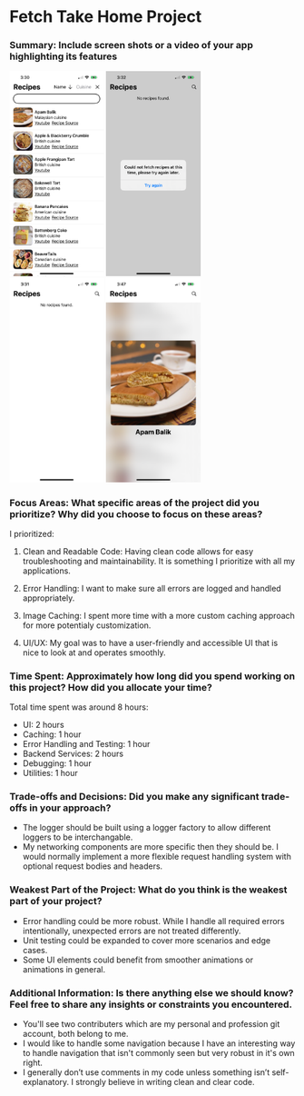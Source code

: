 # Fetch Take Home Project

### Summary: Include screen shots or a video of your app highlighting its features
<div>
   <img width="33%" src="/Media/HomeScreen.png">
   <img width="33%" src="/Media/MalformedError.png">
   <img width="33%" src="/Media/NoRecipesFound.png">
   <img width="33%" src="/Media/LargeImageView.png">
</div>

### Focus Areas: What specific areas of the project did you prioritize? Why did you choose to focus on these areas?

I prioritized:
1. Clean and Readable Code:
   Having clean code allows for easy troubleshooting and maintainability. It is something I prioritize with all my applications.

2. Error Handling:
   I want to make sure all errors are logged and handled appropriately.

3. Image Caching:
   I spent more time with a more custom caching approach for more potentialy customization.

4. UI/UX:
   My goal was to have a user-friendly and accessible UI that is nice to look at and operates smoothly.

### Time Spent: Approximately how long did you spend working on this project? How did you allocate your time?

Total time spent was around 8 hours:
* UI: 2 hours
* Caching: 1 hour
* Error Handling and Testing: 1 hour
* Backend Services: 2 hours
* Debugging: 1 hour
* Utilities: 1 hour

### Trade-offs and Decisions: Did you make any significant trade-offs in your approach?
* The logger should be built using a logger factory to allow different loggers to be interchangable.
* My networking components are more specific then they should be. I would normally implement a more flexible request handling system with optional request bodies and headers.

### Weakest Part of the Project: What do you think is the weakest part of your project?
* Error handling could be more robust. While I handle all required errors intentionally, unexpected errors are not treated differently.
* Unit testing could be expanded to cover more scenarios and edge cases.
* Some UI elements could benefit from smoother animations or animations in general.
  
### Additional Information: Is there anything else we should know? Feel free to share any insights or constraints you encountered.
* You'll see two contributers which are my personal and profession git account, both belong to me.
* I would like to handle some navigation because I have an interesting way to handle navigation that isn't commonly seen but very robust in it's own right.
* I generally don’t use comments in my code unless something isn’t self-explanatory. I strongly believe in writing clean and clear code.
